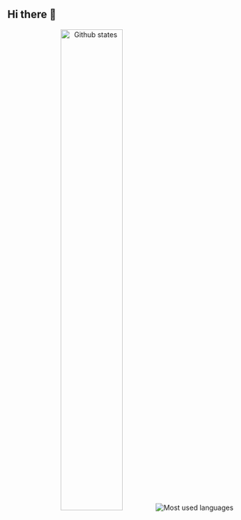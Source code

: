 ## Hi there 👋

<div align="center">
  <img src="https://github-readme-stats.vercel.app/api?username=abdussahid26&show_icons=true&hide_border=true&theme=buefy" alt="Github states" width="50%" />
  <img src="https://github-readme-stats.vercel.app/api/top-langs/?username=abdussahid26&layout=compact&theme=buefy&hide_border=true" alt="Most used languages" />
</div>
<!--
**abdussahid26/abdussahid26** is a ✨ _special_ ✨ repository because its `README.md` (this file) appears on your GitHub profile.

Here are some ideas to get you started:

- 🔭 I’m currently working on ...
- 🌱 I’m currently learning ...
- 👯 I’m looking to collaborate on ...
- 🤔 I’m looking for help with ...
- 💬 Ask me about ...
- 📫 How to reach me: ...
- 😄 Pronouns: ...
- ⚡ Fun fact: ...
-->
